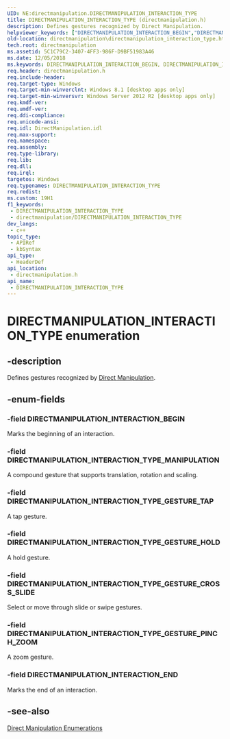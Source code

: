 ```yaml
---
UID: NE:directmanipulation.DIRECTMANIPULATION_INTERACTION_TYPE
title: DIRECTMANIPULATION_INTERACTION_TYPE (directmanipulation.h)
description: Defines gestures recognized by Direct Manipulation.
helpviewer_keywords: ["DIRECTMANIPULATION_INTERACTION_BEGIN","DIRECTMANIPULATION_INTERACTION_END","DIRECTMANIPULATION_INTERACTION_TYPE","DIRECTMANIPULATION_INTERACTION_TYPE enumeration [Direct Manipulation]","DIRECTMANIPULATION_INTERACTION_TYPE_GESTURE_CROSS_SLIDE","DIRECTMANIPULATION_INTERACTION_TYPE_GESTURE_HOLD","DIRECTMANIPULATION_INTERACTION_TYPE_GESTURE_PINCH_ZOOM","DIRECTMANIPULATION_INTERACTION_TYPE_GESTURE_TAP","DIRECTMANIPULATION_INTERACTION_TYPE_MANIPULATION","directmanipulation.directmanipulation_interaction_type","directmanipulation/DIRECTMANIPULATION_INTERACTION_BEGIN","directmanipulation/DIRECTMANIPULATION_INTERACTION_END","directmanipulation/DIRECTMANIPULATION_INTERACTION_TYPE","directmanipulation/DIRECTMANIPULATION_INTERACTION_TYPE_GESTURE_CROSS_SLIDE","directmanipulation/DIRECTMANIPULATION_INTERACTION_TYPE_GESTURE_HOLD","directmanipulation/DIRECTMANIPULATION_INTERACTION_TYPE_GESTURE_PINCH_ZOOM","directmanipulation/DIRECTMANIPULATION_INTERACTION_TYPE_GESTURE_TAP","directmanipulation/DIRECTMANIPULATION_INTERACTION_TYPE_MANIPULATION"]
old-location: directmanipulation\directmanipulation_interaction_type.htm
tech.root: directmanipulation
ms.assetid: 5C1C79C2-3407-4FF3-986F-D9BF51983A46
ms.date: 12/05/2018
ms.keywords: DIRECTMANIPULATION_INTERACTION_BEGIN, DIRECTMANIPULATION_INTERACTION_END, DIRECTMANIPULATION_INTERACTION_TYPE, DIRECTMANIPULATION_INTERACTION_TYPE enumeration [Direct Manipulation], DIRECTMANIPULATION_INTERACTION_TYPE_GESTURE_CROSS_SLIDE, DIRECTMANIPULATION_INTERACTION_TYPE_GESTURE_HOLD, DIRECTMANIPULATION_INTERACTION_TYPE_GESTURE_PINCH_ZOOM, DIRECTMANIPULATION_INTERACTION_TYPE_GESTURE_TAP, DIRECTMANIPULATION_INTERACTION_TYPE_MANIPULATION, directmanipulation.directmanipulation_interaction_type, directmanipulation/DIRECTMANIPULATION_INTERACTION_BEGIN, directmanipulation/DIRECTMANIPULATION_INTERACTION_END, directmanipulation/DIRECTMANIPULATION_INTERACTION_TYPE, directmanipulation/DIRECTMANIPULATION_INTERACTION_TYPE_GESTURE_CROSS_SLIDE, directmanipulation/DIRECTMANIPULATION_INTERACTION_TYPE_GESTURE_HOLD, directmanipulation/DIRECTMANIPULATION_INTERACTION_TYPE_GESTURE_PINCH_ZOOM, directmanipulation/DIRECTMANIPULATION_INTERACTION_TYPE_GESTURE_TAP, directmanipulation/DIRECTMANIPULATION_INTERACTION_TYPE_MANIPULATION
req.header: directmanipulation.h
req.include-header: 
req.target-type: Windows
req.target-min-winverclnt: Windows 8.1 [desktop apps only]
req.target-min-winversvr: Windows Server 2012 R2 [desktop apps only]
req.kmdf-ver: 
req.umdf-ver: 
req.ddi-compliance: 
req.unicode-ansi: 
req.idl: DirectManipulation.idl
req.max-support: 
req.namespace: 
req.assembly: 
req.type-library: 
req.lib: 
req.dll: 
req.irql: 
targetos: Windows
req.typenames: DIRECTMANIPULATION_INTERACTION_TYPE
req.redist: 
ms.custom: 19H1
f1_keywords:
 - DIRECTMANIPULATION_INTERACTION_TYPE
 - directmanipulation/DIRECTMANIPULATION_INTERACTION_TYPE
dev_langs:
 - c++
topic_type:
 - APIRef
 - kbSyntax
api_type:
 - HeaderDef
api_location:
 - directmanipulation.h
api_name:
 - DIRECTMANIPULATION_INTERACTION_TYPE
---
```


# DIRECTMANIPULATION_INTERACTION_TYPE enumeration


## -description

Defines gestures recognized by <a href="/previous-versions/windows/desktop/directmanipulation/direct-manipulation-portal">Direct Manipulation</a>.

## -enum-fields

### -field DIRECTMANIPULATION_INTERACTION_BEGIN

Marks the beginning of an interaction.

### -field DIRECTMANIPULATION_INTERACTION_TYPE_MANIPULATION

A compound gesture that supports translation, rotation and scaling.

### -field DIRECTMANIPULATION_INTERACTION_TYPE_GESTURE_TAP

A tap gesture.

### -field DIRECTMANIPULATION_INTERACTION_TYPE_GESTURE_HOLD

A hold gesture.

### -field DIRECTMANIPULATION_INTERACTION_TYPE_GESTURE_CROSS_SLIDE

Select or move through slide or swipe gestures.

### -field DIRECTMANIPULATION_INTERACTION_TYPE_GESTURE_PINCH_ZOOM

A zoom gesture.

### -field DIRECTMANIPULATION_INTERACTION_END

Marks the end of an interaction.

## -see-also

<a href="/previous-versions/windows/desktop/directmanipulation/direct-manipulation-enumerations">Direct Manipulation Enumerations</a>